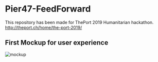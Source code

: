 # Pier47-FeedForward

This repository has been made for ThePort 2019 Humanitarian hackathon.
http://theport.ch/home/the-port-2019/

## First Mockup for user experience

![mockup](mockup_demo.png)
